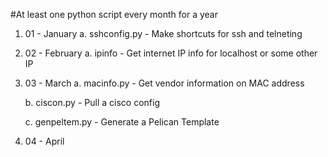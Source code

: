 #At least one python script every month for a year

1. 01 - January
   a. sshconfig.py - Make shortcuts for ssh and telneting
2. 02 - February
   a.  ipinfo - Get internet IP info for localhost or some other IP
3. 03 - March
   a. macinfo.py - Get vendor information on MAC address 

   b. ciscon.py - Pull a cisco config 
   
   c. genpeltem.py - Generate a Pelican Template
4. 04 - April
